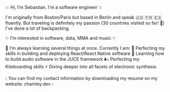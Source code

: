 💥   Hi, I’m Sebastian. I'm a software engineer 💥 

I'm originally from Boston/Paris but based in Berlin and speak 🇺🇸 🇫🇷 🇪🇸 fluently. But traveling is definitely my passion (30 countries visited so far! 🥳) 
I've done a lot of backpacking.

✨ I’m interested in software, data, MMA and music ✨

🌱 I’m always learning several things at once. Currently I am:
          🍎 Perfecting my skills in building and deploying React/React Native software
          🖤 Learning how to build audio software in the JUCE framework
          🌬 Perfecting my Kiteboarding skills
          ⚡️ Diving deeper into all facets of electronic synthesis

💧 You can find my contact information by downloading my resume on my website: chamley.dev 💧

